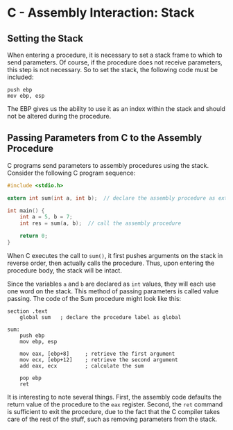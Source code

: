 # C - Assembly Interaction: Stack

## Setting the Stack

When entering a procedure, it is necessary to set a stack frame to which to send parameters.
Of course, if the procedure does not receive parameters, this step is not necessary. So to set the stack, the following code must be included:

```Assembly
push ebp
mov ebp, esp
```

The EBP gives us the ability to use it as an index within the stack and should not be altered during the procedure.

## Passing Parameters from C to the Assembly Procedure

C programs send parameters to assembly procedures using the stack.
Consider the following C program sequence:

```C
#include <stdio.h>

extern int sum(int a, int b);  // declare the assembly procedure as external

int main() {
    int a = 5, b = 7;
    int res = sum(a, b);  // call the assembly procedure

    return 0;
}
```

When C executes the call to `sum()`, it first pushes arguments on the stack in reverse order, then actually calls the procedure.
Thus, upon entering the procedure body, the stack will be intact.

Since the variables `a` and `b` are declared as `int` values, they will each use one word on the stack.
This method of passing parameters is called value passing.
The code of the Sum procedure might look like this:

```Assembly
section .text
    global sum   ; declare the procedure label as global

sum:
    push ebp
    mov ebp, esp

    mov eax, [ebp+8]     ; retrieve the first argument
    mov ecx, [ebp+12]    ; retrieve the second argument
    add eax, ecx         ; calculate the sum

    pop ebp
    ret
```

It is interesting to note several things.
First, the assembly code defaults the return value of the procedure to the `eax` register.
Second, the `ret` command is sufficient to exit the procedure, due to the fact that the C compiler takes care of the rest of the stuff, such as removing parameters from the stack.
